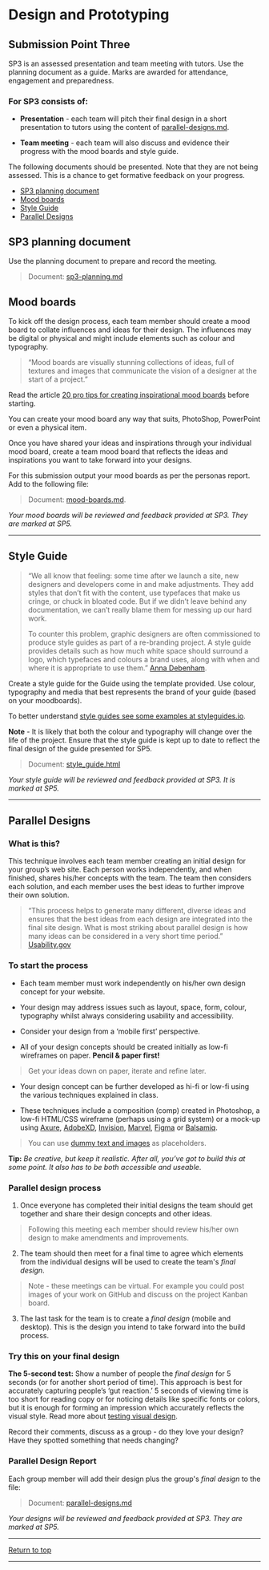 # Design and Prototyping

## Submission Point Three

SP3 is an assessed presentation and team meeting with tutors. Use the planning document as a guide. Marks are awarded for attendance, engagement and preparedness.

### For SP3 consists of:

* **Presentation** - each team will pitch their final design in a short presentation to tutors using the content of [parallel-designs.md](parallel-designs.md).

* **Team meeting** - each team will also discuss and evidence their progress with the mood boards and style guide.

The following documents should be presented. Note that they are not being assessed. This is a chance to get formative feedback on your progress.

*   [SP3 planning document](#SP3-planning-document)
*   [Mood boards](#mood-boards)
*   [Style Guide](#style-guide)
*   [Parallel Designs](#parallel-designs)


## SP3 planning document

Use the planning document to prepare and record the meeting.

>Document: [sp3-planning.md](sp3-planning.md)

## Mood boards
    
To kick off the design process, each team member should create a mood board to collate influences and ideas for their design. The influences may be digital or physical and might include elements such as colour and typography.

>&ldquo;Mood boards are visually stunning collections of ideas, full of textures and images that communicate the vision of a designer at the start of a project.&rdquo;

Read the article [20 pro tips for creating inspirational mood boards](https://www.creativebloq.com/graphic-design/mood-boards-812470) before starting.
    
You can create your mood board any way that suits, PhotoShop, PowerPoint or even a physical item.
    
Once you have shared your ideas and inspirations through your individual mood board, create a team mood board that reflects the ideas and inspirations you want to take forward into your designs.
    
For this submission output your mood boards as per the personas report. Add to the following file:
    
>Document: [mood-boards.md](mood-boards.md). 

*Your mood boards will be reviewed and feedback provided at SP3. They are marked at SP5.*

---

## Style Guide

>&ldquo;We all know that feeling: some time after we launch a site, new designers and developers come in and make adjustments. They add styles that don’t fit with the content, use typefaces that make us cringe, or chuck in bloated code. But if we didn’t leave behind any documentation, we can’t really blame them for messing up our hard work.
>
>To counter this problem, graphic designers are often commissioned to produce style guides as part of a re-branding project. A style guide provides details such as how much white space should surround a logo, which typefaces and colours a brand uses, along with when and where it is appropriate to use them.&rdquo; [Anna Debenham](https://24ways.org/2011/front-end-style-guides/).

Create a style guide for the Guide using the template provided. Use colour, typography and media that best represents the brand of your guide (based on your moodboards).

To better understand [style guides see some examples at styleguides.io](http://styleguides.io/).

**Note** - It is likely that both the colour and typography will change over the life of the project. Ensure that the style guide is kept up to date to reflect the final design of the guide presented for SP5.

>Document: [style_guide.html](styleguide/style_guide.html)

*Your style guide will be reviewed and feedback provided at SP3. It is marked at SP5.*

---

## Parallel Designs
    
### What is this?
    
This technique involves each team member creating an initial design for your group’s web site. Each person works independently, and when finished, shares his/her concepts with the team. The team then considers each solution, and each member uses the best ideas to further improve their own solution.
    
>&ldquo;This process helps to generate many different, diverse ideas and ensures that the best ideas from each design are integrated into the final site design. What is most striking about parallel design is how many ideas can be considered in a very short time period.&rdquo;  [Usability.gov](https://www.usability.gov/how-to-and-tools/methods/parallel-design.html)
    
### To start the process
    
 * Each team member must work independently on his/her own design concept for your website. 
 
 * Your design may address issues such as layout, space, form, colour, typography whilst always considering usability and accessibility. 
 
 * Consider your design from a ‘mobile first’ perspective.

* All of your design concepts should be created initially as low-fi wireframes on paper. **Pencil &amp; paper first!** 

>Get your ideas down on paper, iterate and refine later.

* Your design concept can be further developed as hi-fi or low-fi using the various techniques explained in class. 

* These techniques include a composition (comp) created in Photoshop, a low-fi HTML/CSS wireframe (perhaps using a grid system) or a mock-up using [Axure](https://www.axure.com/edu), [AdobeXD](https://www.adobe.com/uk/products/xd.html), [Invision](https://www.invisionapp.com/education-signup), [Marvel](https://marvelapp.com), [Figma](https://www.figma.com) or [Balsamiq](https://balsamiq.com/). 

>You can use [dummy text and images](https://contentsnare.com/dummy-text-image-generators/) as placeholders.  

**Tip:** *Be creative, but keep it realistic. After all, you’ve got to build this at some point. It also has to be both accessible and useable*.

### Parallel design process

1. Once everyone has completed their initial designs the team should get together and share their design concepts and other ideas. 

>Following this meeting each member should review his/her own design to make amendments and improvements.

2. The team should then meet for a final time to agree which elements from the individual designs will be used to create the team's *final design*.

>Note - these meetings can be virtual. For example you could post images of your work on GitHub and discuss on the project Kanban board.

3. The last task for the team is to create a _final design_ (mobile and desktop). This is the design you intend to take forward into the build process.
    
### Try this on your final design
    
**The 5-second test:** Show a number of people the _final design_ for 5 seconds (or for another short period of time). This approach is best for accurately capturing people’s ‘gut reaction.’ 5 seconds of viewing time is too short for reading copy or for noticing details like specific fonts or colors, but it is enough for forming an impression which accurately reflects the visual style. Read more about [testing visual design](https://www.nngroup.com/articles/testing-visual-design/).
    
Record their comments, discuss as a group - do they love your design? Have they spotted something that needs changing?
    
### Parallel Design Report
    
Each group member will add their design plus the group's *final design* to the file:
    
> Document: [parallel-designs.md](parallel-designs.md)

*Your designs will be reviewed and feedback provided at SP3. They are marked at SP5.*

---

[Return to top](#Design-and-Prototyping)

---
